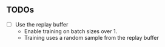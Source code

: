 
## TODOs


- [ ] Use the replay buffer
    - Enable training on batch sizes over 1.
    - Training uses a random sample from the replay buffer


